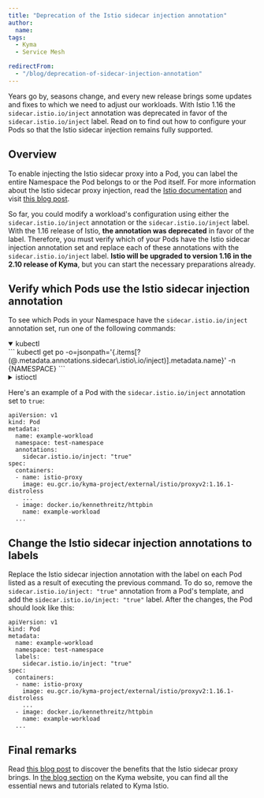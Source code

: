 ```yaml
---
title: "Deprecation of the Istio sidecar injection annotation"
author:
  name: 
tags:
  - Kyma
  - Service Mesh

redirectFrom:
  - "/blog/deprecation-of-sidecar-injection-annotation"
---
```

Years go by, seasons change, and every new release brings some updates and fixes to which we need to adjust our workloads. With Istio 1.16 the `sidecar.istio.io/inject` annotation was deprecated in favor of the `sidecar.istio.io/inject` label. Read on to find out how to configure your Pods so that the Istio sidecar injection remains fully supported.

## Overview
To enable injecting the Istio sidecar proxy into a Pod, you can label the entire Namespace the Pod belongs to or the Pod itself. For more information about the Istio sidecar proxy injection, read the [Istio documentation](https://istio.io/latest/docs/setup/additional-setup/sidecar-injection/) and visit [this blog post](https://kyma-project.io/docs/kyma/main/04-operation-guides/operations/smsh-01-istio-enable-sidecar-injection/).

So far, you could modify a workload's configuration using either the `sidecar.istio.io/inject` annotation or the `sidecar.istio.io/inject` label. With the 1.16 release of Istio, **the annotation was deprecated** in favor of the label. Therefore, you must verify which of your Pods have the Istio sidecar injection annotation set and replace each of these annotations with the `sidecar.istio.io/inject` label. **Istio will be upgraded to version 1.16 in the 2.10 release of Kyma**, but you can start the necessary preparations already. 

## Verify which Pods use the Istio sidecar injection annotation

To see which Pods in your Namespace have the `sidecar.istio.io/inject` annotation set, run one of the following commands:

<div tabs name="kubectl-and-istioctl-commands">
  <details open>
    <summary label="kubectl">
    kubectl
    </summary>
    ```
    kubectl get po -o=jsonpath='{.items[?(@.metadata.annotations.sidecar\.istio\.io/inject)].metadata.name}' -n {NAMESPACE}
    ```
  </details>
  <details>
    <summary label="istioctl">
    istioctl
    </summary>

    ```
    istioctl analyze -n {NAMESPACE}
    ```
  </details>
</div>

Here's an example of a Pod with the `sidecar.istio.io/inject` annotation set to `true`:
```
apiVersion: v1
kind: Pod
metadata:
  name: example-workload
  namespace: test-namespace
  annotations:
    sidecar.istio.io/inject: "true"
spec:
  containers:
  - name: istio-proxy
    image: eu.gcr.io/kyma-project/external/istio/proxyv2:1.16.1-distroless
    ...
  - image: docker.io/kennethreitz/httpbin
    name: example-workload
  ...
```

## Change the Istio sidecar injection annotations to labels

Replace the Istio sidecar injection annotation with the label on each Pod listed as a result of executing the previous command. To do so, remove the `sidecar.istio.io/inject: "true"` annotation from a Pod's template, and add the `sidecar.istio.io/inject: "true"` label. After the changes, the Pod should look like this:

```
apiVersion: v1
kind: Pod
metadata:
  name: example-workload
  namespace: test-namespace
  labels:
    sidecar.istio.io/inject: "true"
spec:
  containers:
  - name: istio-proxy
    image: eu.gcr.io/kyma-project/external/istio/proxyv2:1.16.1-distroless
    ...
  - image: docker.io/kennethreitz/httpbin
    name: example-workload
  ...
```

## Final remarks
 Read [this blog post](https://kyma-project.io/docs/kyma/latest/01-overview/main-areas/service-mesh/smsh-03-istio-sidecars-in-kyma) to discover the benefits that the Istio sidecar proxy brings. In [the blog section](https://kyma-project.io/blog/) on the Kyma website, you can find all the essential news and tutorials related to Kyma Istio.